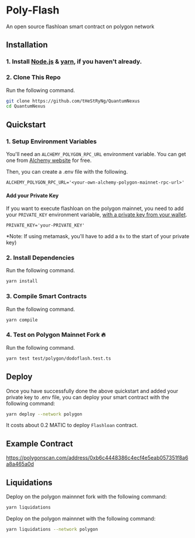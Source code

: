 # Poly-Flash

An open source flashloan smart contract on polygon network

## Installation

### 1. Install [Node.js](https://nodejs.org/en/) & [yarn](https://classic.yarnpkg.com/en/docs/install/#windows-stable), if you haven't already.

### 2. Clone This Repo

Run the following command.

```bash
git clone https://github.com/tHeStRyNg/QuantumNexus
cd QuantumNexus
```

## Quickstart

### 1. Setup Environment Variables

You'll need an `ALCHEMY_POLYGON_RPC_URL` environment variable. You can get one from [Alchemy website](https://alchemy.com/?r=33851811-6ecf-40c3-a36d-d0452dda8634) for free.

Then, you can create a .env file with the following.

```
ALCHEMY_POLYGON_RPC_URL='<your-own-alchemy-polygon-mainnet-rpc-url>'
```

#### Add your Private Key

If you want to execute flashloan on the polygon mainnet, you need to add your `PRIVATE_KEY` environment variable, [with a private key from your wallet](https://metamask.zendesk.com/hc/en-us/articles/360015289632-How-to-Export-an-Account-Private-Key).

```
PRIVATE_KEY='your-PRIVATE_KEY'
```

\*Note: If using metamask, you'll have to add a `0x` to the start of your private key)

### 2. Install Dependencies

Run the following command.

```bash
yarn install
```

### 3. Compile Smart Contracts

Run the following command.

```bash
yarn compile
```

### 4. Test on Polygon Mainnet Fork 🔥

Run the following command.

```bash
yarn test test/polygon/dodoflash.test.ts
```

## Deploy

Once you have successfully done the above quickstart and added your private key to .env file, you can deploy your smart contract with the following command:

```bash
yarn deploy --network polygon
```

It costs about 0.2 MATIC to deploy `Flashloan` contract.

## Example Contract

https://polygonscan.com/address/0xb6c4448386c4ecf4e5eab057351f8a6a8a465a0d

## Liquidations

Deploy on the polygon mainnnet fork with the following command:

```bash
yarn liquidations
```

Deploy on the polygon mainnnet with the following command:

```bash
yarn liquidations --network polygon
```
